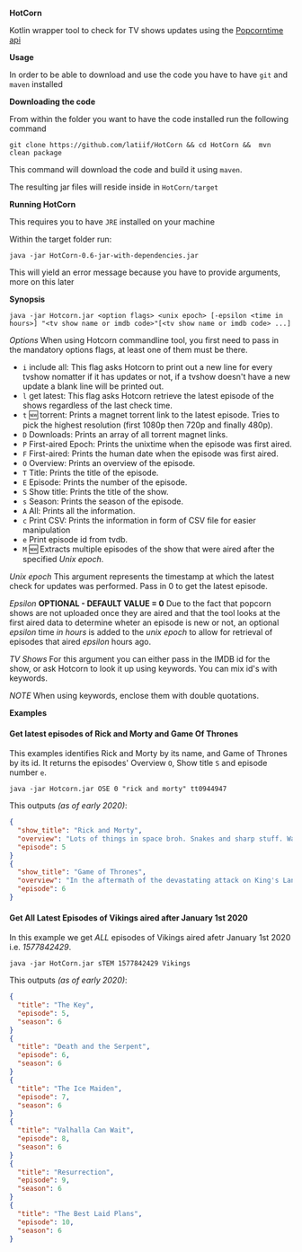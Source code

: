 **HotCorn** 

Kotlin wrapper tool to check for TV shows updates using the [Popcorntime api](https://popcornofficial.docs.apiary.io/#reference/show )

**Usage**

In order to be able to download and use the code you have to have `git` and `maven` installed 

**Downloading the code**

From within the folder you want to have the code installed run the following command

 `git clone https://github.com/latiif/HotCorn && cd HotCorn &&  mvn clean package`

This command will download the code and build it using `maven`. 

The resulting jar files will reside inside in `HotCorn/target` 

**Running HotCorn**

This requires you to have `JRE` installed on your machine

Within the target folder run:

`java -jar HotCorn-0.6-jar-with-dependencies.jar`

This will yield an error message because you have to provide arguments, more on this later

**Synopsis**

`java -jar Hotcorn.jar <option flags> <unix epoch> [-epsilon <time in hours>] "<tv show name or imdb code>"[<tv show name or imdb code> ...]`

*Options*
When using Hotcorn commandline tool, you first need to pass in the mandatory options flags, at least one of them must be there.
* `i` include all: This flag asks Hotcorn to print out a new line for every tvshow nomatter if it has updates or not, if a tvshow doesn't have a new update a blank line will be printed out.
* `l` get latest: This flag asks Hotcorn retrieve the latest episode of the shows regardless of the last check time.
* `t` 🆕 torrent: Prints a magnet torrent link to the latest episode. Tries to pick the highest resolution (first 1080p then 720p and finally 480p).
* `D` Downloads: Prints an array of all torrent magnet links.
* `P` First-aired Epoch: Prints the unixtime when the episode was first aired.
* `F` First-aired: Prints the human date when the episode was first aired.
* `O` Overview: Prints an overview of the episode.
* `T` Title: Prints the title of the episode.
* `E` Episode: Prints the number of the episode.
* `S` Show title: Prints the title of the show.
* `s` Season: Prints the season of the episode.
* `A` All: Prints all the information.
* `c` Print CSV: Prints the information in form of CSV file for easier manipulation
* `e` Print episode id from tvdb.
* `M` 🆕 Extracts multiple episodes of the show that were aired after the specified _Unix epoch_.

*Unix epoch*
This argument represents the timestamp at which the latest check for updates was performed.
Pass in 0 to get the latest episode.

*Epsilon*
**OPTIONAL - DEFAULT VALUE = 0** 
Due to the fact that popcorn shows are not uploaded once they are aired and that the tool looks at the first aired data to determine wheter an episode is new or not, an optional *epsilon* time _in hours_ is added to the *unix epoch* to allow for retrieval of episodes that aired *epsilon* hours ago.

*TV Shows*
For this argument you can either pass in the IMDB id for the show, or ask Hotcorn to look it up using keywords.
You can mix id's with keywords.

*NOTE* When using keywords, enclose them with double quotations.

**Examples**
#### Get latest episodes of Rick and Morty and Game Of Thrones

This examples identifies Rick and Morty by its name, and Game of Thrones by its id. It returns the episodes' Overview `O`, Show title `S` and episode number `e`.

`java -jar Hotcorn.jar OSE 0 "rick and morty" tt0944947`

This outputs _(as of early 2020)_:
```json
{
  "show_title": "Rick and Morty",
  "overview": "Lots of things in space broh. Snakes and sharp stuff. Watch this broh.",
  "episode": 5
}
{
  "show_title": "Game of Thrones",
  "overview": "In the aftermath of the devastating attack on King's Landing, Daenerys must face the survivors.",
  "episode": 6
}
```
#### Get All Latest Episodes of Vikings aired after January 1st 2020
In this example we get *ALL* episodes of Vikings aired afetr January 1st 2020 i.e. _1577842429_.

`java -jar HotCorn.jar sTEM 1577842429 Vikings`

This outputs _(as of early 2020)_:
```json
{
  "title": "The Key",
  "episode": 5,
  "season": 6
}
{
  "title": "Death and the Serpent",
  "episode": 6,
  "season": 6
}
{
  "title": "The Ice Maiden",
  "episode": 7,
  "season": 6
}
{
  "title": "Valhalla Can Wait",
  "episode": 8,
  "season": 6
}
{
  "title": "Resurrection",
  "episode": 9,
  "season": 6
}
{
  "title": "The Best Laid Plans",
  "episode": 10,
  "season": 6
}
```
